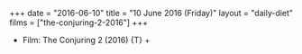 +++
date = "2016-06-10"
title = "10 June 2016 (Friday)"
layout = "daily-diet"
films = ["the-conjuring-2-2016"]
+++


* Film: The Conjuring 2 (2016) {T} +
